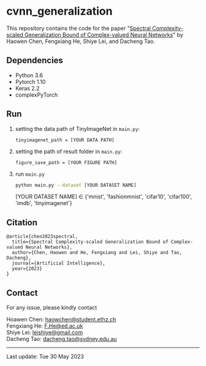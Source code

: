 # cvnn_generalization

This repository contains the code for the paper "[Spectral Complexity-scaled Generalization Bound of Complex-valued Neural Networks](https://arxiv.org/abs/2112.03467)" by Haowen Chen, Fengxiang He, Shiye Lei, and Dacheng Tao.

## Dependencies

- Python 3.6
- Pytorch 1.10
- Keras 2.2
- complexPyTorch


## Run

1. setting the data path of TinyImageNet in `main.py`:

   `tinyimagenet_path = [YOUR DATA PATH]`

2. setting the path of result folder in `main.py`:

   `figure_save_path = [YOUR FIGURE PATH]`

3. run `main.py`

   ```bash
   python main.py --dataset [YOUR DATASET NAME]
   ```

   [YOUR DATASET NAME] ∈ {'mnist', 'fashionmnist', 'cifar10', 'cifar100', 'imdb', 'tinyimagenet'}


## Citation
```
@article{chen2023spectral,
  title={Spectral Complexity-scaled Generalization Bound of Complex-valued Neural Networks},
  author={Chen, Haowen and He, Fengxiang and Lei, Shiye and Tao, Dacheng},
  journal={Artificial Intelligence},
  year={2023}
}
```

## Contact

For any issue, please kindly contact

Hoawen Chen: [haowchen@student.ethz.ch](mailto:haowchen@student.ethz.ch)  
Fengxiang He: [F.He@ed.ac.uk](mailto:F.He@ed.ac.uk)  
Shiye Lei: [leishiye@gmail.com](mailto:leishiye@gmail.com)  
Dacheng Tao: [dacheng.tao@sydney.edu.au](mailto:dacheng.tao@sydney.edu.au)

---

Last update: Tue 30 May 2023
